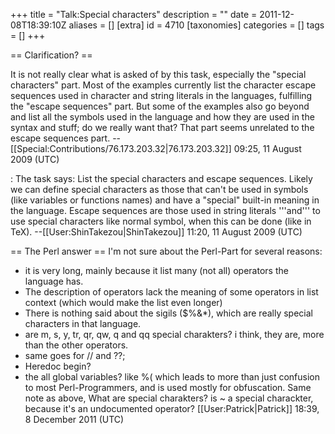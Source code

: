 +++
title = "Talk:Special characters"
description = ""
date = 2011-12-08T18:39:10Z
aliases = []
[extra]
id = 4710
[taxonomies]
categories = []
tags = []
+++

== Clarification? ==

It is not really clear what is asked of by this task, especially the "special characters" part. Most of the examples currently list the character escape sequences used in character and string literals in the languages, fulfilling the "escape sequences" part. But some of the examples also go beyond and list all the symbols used in the language and how they are used in the syntax and stuff; do we really want that? That part seems unrelated to the escape sequences part. --[[Special:Contributions/76.173.203.32|76.173.203.32]] 09:25, 11 August 2009 (UTC)

: The task says: List the special characters and escape sequences. Likely we can define special characters as those that can't be used in symbols (like variables or functions names) and have a "special" built-in meaning in the language. Escape sequences are those used in string literals '''and''' to use special characters like normal symbol, when this can be done (like in TeX). --[[User:ShinTakezou|ShinTakezou]] 11:20, 11 August 2009 (UTC)

== The Perl answer ==
I'm not sure about the Perl-Part for several reasons:
* it is very long, mainly because it list many (not all) operators the language has.
* The description of operators lack the meaning of some operators in list context (which would make the list even longer)
* There is nothing said about the sigils ($%&*), which are really special characters in that language.
* are m, s, y, tr, qr, qw, q and qq special charakters? i think, they are, more than the other operators.
* same goes for // and ??;
* Heredoc begin?
* the all global variables? like %( which leads to more than just confusion to most Perl-Programmers, and is used mostly for obfuscation.
Same note as above, What are special charakters? is ~ a special charackter, because it's an undocumented operator? [[User:Patrick|Patrick]] 18:39, 8 December 2011 (UTC)
